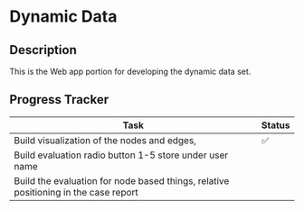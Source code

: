 <!-- SPDX-FileCopyrightText: 2025 Stanford University and the project authors (see CONTRIBUTORS.md) -->
<!-- SPDX-License-Identifier: Apache-2.0 -->



# Dynamic Data



## Description

This is the Web app portion for developing the dynamic data set.



## Progress Tracker



| Task | Status |
| --- | --- |
| Build visualization of the nodes and edges,  | ✅ |
| Build evaluation radio button 1-5 store under user name|  |
| Build the evaluation for node based things, relative positioning in the case report |    |




